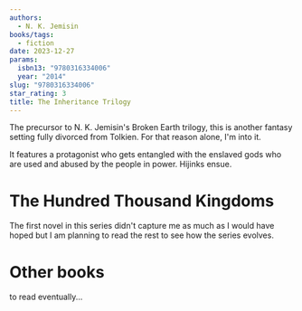 ```yaml
---
authors:
  - N. K. Jemisin
books/tags:
  - fiction
date: 2023-12-27
params:
  isbn13: "9780316334006"
  year: "2014"
slug: "9780316334006"
star_rating: 3
title: The Inheritance Trilogy
---
```


The precursor to N. K. Jemisin's Broken Earth trilogy, this is another fantasy setting fully divorced from Tolkien. For that reason alone, I'm into it.

It features a protagonist who gets entangled with the enslaved gods who are used and abused by the people in power. Hijinks ensue.

<!--more-->

# The Hundred Thousand Kingdoms

The first novel in this series didn't capture me as much as I would have hoped but I am planning to read the rest to see how the series evolves.

# Other books

to read eventually...
